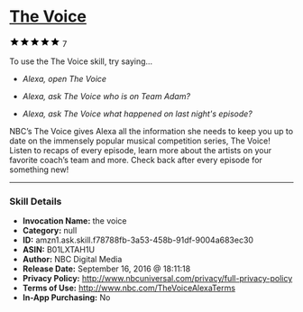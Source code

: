 # [The Voice](http://alexa.amazon.com/#skills/amzn1.ask.skill.f78788fb-3a53-458b-91df-9004a683ec30)
![5 stars](../../images/ic_star_black_18dp_1x.png)![5 stars](../../images/ic_star_black_18dp_1x.png)![5 stars](../../images/ic_star_black_18dp_1x.png)![5 stars](../../images/ic_star_black_18dp_1x.png)![5 stars](../../images/ic_star_black_18dp_1x.png) 7

To use the The Voice skill, try saying...

* *Alexa, open The Voice*

* *Alexa, ask The Voice who is on Team Adam?*

* *Alexa, ask The Voice what happened on last night's episode?*

NBC’s The Voice gives Alexa all the information she needs to keep you up to date on the immensely popular musical competition series, The Voice! Listen to recaps of every episode, learn more about the artists on your favorite coach’s team and more. Check back after every episode for something new!

***

### Skill Details

* **Invocation Name:** the voice
* **Category:** null
* **ID:** amzn1.ask.skill.f78788fb-3a53-458b-91df-9004a683ec30
* **ASIN:** B01LXTAH1U
* **Author:** NBC Digital Media
* **Release Date:** September 16, 2016 @ 18:11:18
* **Privacy Policy:** http://www.nbcuniversal.com/privacy/full-privacy-policy
* **Terms of Use:** http://www.nbc.com/TheVoiceAlexaTerms
* **In-App Purchasing:** No
